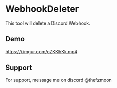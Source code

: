 # WebhookDeleter
This tool will delete a Discord Webhook.

## Demo

https://i.imgur.com/oZKKhKk.mp4

## Support

For support, message me on discord @thefzmoon

